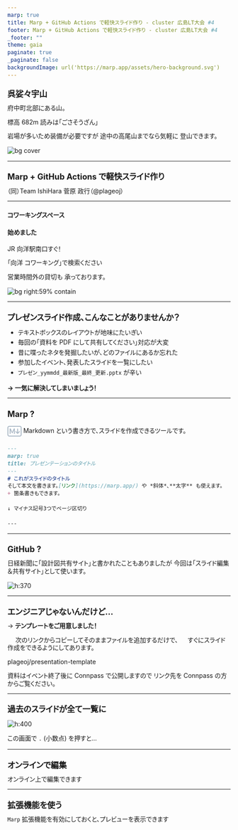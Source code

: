 ```yaml
---
marp: true
title: Marp + GitHub Actions で軽快スライド作り - cluster 広島LT大会 #4
footer: Marp + GitHub Actions で軽快スライド作り - cluster 広島LT大会 #4
_footer: ""
theme: gaia
paginate: true
_paginate: false
backgroundImage: url('https://marp.app/assets/hero-background.svg')
---
```


<style>
*{
    font-feature-settings: "palt";
}
h1 {
    font-size: 1.3em;
    line-height: 1em;
}
li {
    line-height: 1.6em;
}
p {
    margin-top: 1em;
    line-height: 1.25em;
}
img {
    vertical-align: middle;
}
a {
    text-decoration: none;
}
</style>

<!--
_class: invert
-->

# 呉娑々宇山

府中町北部にある山。

標高 682m
読みは「ごさそうざん」

岩場が多いため装備が必要ですが
途中の高尾山までなら気軽に
登山できます。

![bg cover](https://pbs.twimg.com/media/C7RImESVoAADneA?format=jpg&name=4096x4096)

---

<!--
_class: lead
-->

# Marp + GitHub Actions で軽快スライド作り

（同）Team IshiHara
菅原 政行（[@plageoj](https://twitter.com/plageoj)）

---

#### コワーキングスペース
#### 始めました

JR 向洋駅南口すぐ！


「向洋 コワーキング」で検索ください

営業時間外の貸切も
承っております。

![bg right:59% contain](https://lh3.googleusercontent.com/y1sjVbAtoHnIAK8aZUunYKr9OtnbJhRCrtdGZoLlI4TucB7pipg9pq60OYo_JSKuetlkj25DQ3wf0EttyJ2O8WK45VSMt7i5cGNVUPIbUcsRWWnPeGDY2z7PsbLWH5EI1w=w1280)

---

# プレゼンスライド作成、こんなことがありませんか？

- テキストボックスのレイアウトが地味にたいぎい
- 毎回の「資料を PDF にして共有してください」対応が大変
- 昔に喋ったネタを発掘したいが、どのファイルにあるか忘れた
- 参加したイベント、発表したスライドを一覧にしたい
- `プレゼン_yymmdd_最新版_最終_更新.pptx` が辛い

**→ 一気に解決してしまいましょう！**

---

# [Marp](https://marp.app/) ?

![height:60px](./md.svg) Markdown という書き方で、スライドを作成できるツールです。

```markdown
---
marp: true
title: プレゼンテーションのタイトル
---
# これがスライドのタイトル
そして本文を書きます。[リンク](https://marp.app/) や *斜体*、**太字** も使えます。
+ 箇条書きもできます。

↓ マイナス記号3つでページ区切り

---
```

---

# [GitHub](https://github.com/) ?

日経新聞に「設計図共有サイト」と書かれたこともありましたが
今回は「スライド編集＆共有サイト」として使います。

![h:370](https://user-images.githubusercontent.com/10688301/163551204-bf39272f-9a9a-423d-b16e-e2b1b91c2cb5.png)

---

# エンジニアじゃないんだけど…

→ **テンプレートをご用意しました！**

　 次のリンクからコピーしてそのままファイルを追加するだけで、
　 すぐにスライド作成をできるようにしてあります。

[plageoj/presentation-template](https://github.com/plageoj/presentation-template)

資料はイベント終了後に Connpass で公開しますので
リンク先を Connpass の方からご覧ください。

---

# 過去のスライドが全て一覧に

![h:400](https://user-images.githubusercontent.com/10688301/163551719-dc6b42cb-05ed-4bc3-ba75-da7fb730ef82.png)

この画面で `.` (小数点) を押すと…

---

# オンラインで編集

オンライン上で編集できます

---

# 拡張機能を使う

`Marp` 拡張機能を有効にしておくと、プレビューを表示できます